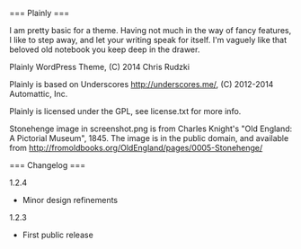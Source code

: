 === Plainly ===

I am pretty basic for a theme. Having not much in the way of fancy features, I like to step away, and let your writing speak for itself. I'm vaguely like that beloved old notebook you keep deep in the drawer.

Plainly WordPress Theme, (C) 2014 Chris Rudzki

Plainly is based on Underscores http://underscores.me/, (C) 2012-2014 Automattic, Inc.

Plainly is licensed under the GPL, see license.txt for more info.

Stonehenge image in screenshot.png is from Charles Knight's "Old England: A Pictorial Museum", 1845.
The image is in the public domain, and available from http://fromoldbooks.org/OldEngland/pages/0005-Stonehenge/


=== Changelog ===

1.2.4
* Minor design refinements

1.2.3
* First public release
